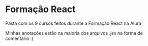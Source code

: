 # Formação React

Pasta com os 9 cursos feitos durante a Formação React na Alura

Minhas anotações estão na maioria dos arquivos .jsx na forma de comentário :)
